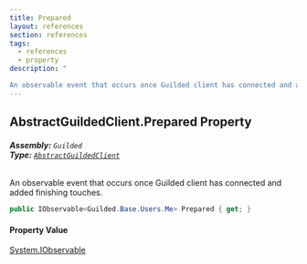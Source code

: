 ```yaml
---
title: Prepared
layout: references
section: references
tags:
  - references
  - property
description: "

An observable event that occurs once Guilded client has connected and added finishing touches."
---
```


## AbstractGuildedClient.Prepared Property
###### **Assembly:** `Guilded`<br/>**Type:** [`AbstractGuildedClient`](AbstractGuildedClient 'Guilded.AbstractGuildedClient')

An observable event that occurs once Guilded client has connected and added finishing touches.

```csharp
public IObservable<Guilded.Base.Users.Me> Prepared { get; }
```

#### Property Value
[System.IObservable](https://docs.microsoft.com/en-us/dotnet/api/System.IObservable 'System.IObservable')